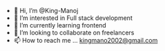 - 👋 Hi, I’m @King-Manoj
- 👀 I’m interested in Full stack development
- 🌱 I’m currently learning frontend 
- 💞️ I’m looking to collaborate on freelancers
- 📫 How to reach me ... kingmano2002@gmail.com

<!---
King-Manoj/King-Manoj is a ✨ special ✨ repository because its `README.md` (this file) appears on your GitHub profile.
You can click the Preview link to take a look at your changes.
--->
